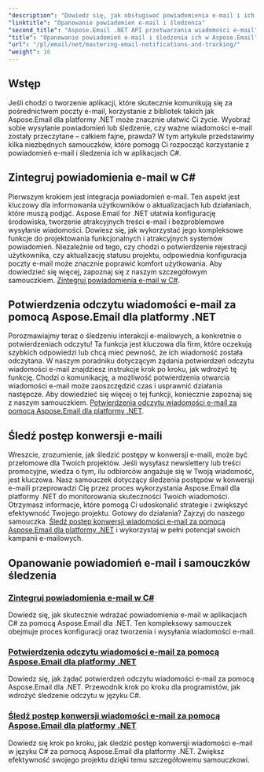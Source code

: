 ```yaml
---
"description": "Dowiedz się, jak obsługiwać powiadomienia e-mail i ich śledzenie w języku C# za pomocą Aspose.Email dla .NET dzięki tej szczegółowej serii samouczków."
"linktitle": "Opanowanie powiadomień e-mail i śledzenia"
"second_title": "Aspose.Email .NET API przetwarzania wiadomości e-mail"
"title": "Opanowanie powiadomień e-mail i śledzenia ich w Aspose.Email"
"url": "/pl/email/net/mastering-email-notifications-and-tracking/"
"weight": 16
---
```


## Wstęp

Jeśli chodzi o tworzenie aplikacji, które skutecznie komunikują się za pośrednictwem poczty e-mail, korzystanie z bibliotek takich jak Aspose.Email dla platformy .NET może znacznie ułatwić Ci życie. Wyobraź sobie wysyłanie powiadomień lub śledzenie, czy ważne wiadomości e-mail zostały przeczytane – całkiem fajne, prawda? W tym artykule przedstawimy kilka niezbędnych samouczków, które pomogą Ci rozpocząć korzystanie z powiadomień e-mail i śledzenia ich w aplikacjach C#.

## Zintegruj powiadomienia e-mail w C#

Pierwszym krokiem jest integracja powiadomień e-mail. Ten aspekt jest kluczowy dla informowania użytkowników o aktualizacjach lub działaniach, które muszą podjąć. Aspose.Email for .NET ułatwia konfigurację środowiska, tworzenie atrakcyjnych treści e-mail i bezproblemowe wysyłanie wiadomości. Dowiesz się, jak wykorzystać jego kompleksowe funkcje do projektowania funkcjonalnych i atrakcyjnych systemów powiadomień. Niezależnie od tego, czy chodzi o potwierdzenie rejestracji użytkownika, czy aktualizację statusu projektu, odpowiednia konfiguracja poczty e-mail może znacznie poprawić komfort użytkowania. Aby dowiedzieć się więcej, zapoznaj się z naszym szczegółowym samouczkiem. [Zintegruj powiadomienia e-mail w C#](./integrate-email-notifications/).

## Potwierdzenia odczytu wiadomości e-mail za pomocą Aspose.Email dla platformy .NET

Porozmawiajmy teraz o śledzeniu interakcji e-mailowych, a konkretnie o potwierdzeniach odczytu! Ta funkcja jest kluczowa dla firm, które oczekują szybkich odpowiedzi lub chcą mieć pewność, że ich wiadomość została odczytana. W naszym poradniku dotyczącym żądania potwierdzeń odczytu wiadomości e-mail znajdziesz instrukcje krok po kroku, jak wdrożyć tę funkcję. Chodzi o komunikację, a możliwość potwierdzenia otwarcia wiadomości e-mail może zaoszczędzić czas i usprawnić działania następcze. Aby dowiedzieć się więcej o tej funkcji, koniecznie zapoznaj się z naszym samouczkiem. [Potwierdzenia odczytu wiadomości e-mail za pomocą Aspose.Email dla platformy .NET](./email-read-receipts/).

## Śledź postęp konwersji e-maili

Wreszcie, zrozumienie, jak śledzić postępy w konwersji e-maili, może być przełomowe dla Twoich projektów. Jeśli wysyłasz newslettery lub treści promocyjne, wiedza o tym, ilu odbiorców angażuje się w Twoją wiadomość, jest kluczowa. Nasz samouczek dotyczący śledzenia postępów w konwersji e-maili przeprowadzi Cię przez proces wykorzystania Aspose.Email dla platformy .NET do monitorowania skuteczności Twoich wiadomości. Otrzymasz informacje, które pomogą Ci udoskonalić strategie i zwiększyć efektywność Twojego projektu. Gotowy do działania? Zajrzyj do naszego samouczka. [Śledź postęp konwersji wiadomości e-mail za pomocą Aspose.Email dla platformy .NET](./track-email-conversion-progress/) i wykorzystaj w pełni potencjał swoich kampanii e-mailowych.

## Opanowanie powiadomień e-mail i samouczków śledzenia
### [Zintegruj powiadomienia e-mail w C#](./integrate-email-notifications/)
Dowiedz się, jak skutecznie wdrażać powiadomienia e-mail w aplikacjach C# za pomocą Aspose.Email dla .NET. Ten kompleksowy samouczek obejmuje proces konfiguracji oraz tworzenia i wysyłania wiadomości e-mail.
### [Potwierdzenia odczytu wiadomości e-mail za pomocą Aspose.Email dla platformy .NET](./email-read-receipts/)
Dowiedz się, jak żądać potwierdzeń odczytu wiadomości e-mail za pomocą Aspose.Email dla .NET. Przewodnik krok po kroku dla programistów, jak wdrożyć śledzenie odczytu w języku C#.
### [Śledź postęp konwersji wiadomości e-mail za pomocą Aspose.Email dla platformy .NET](./track-email-conversion-progress/)
Dowiedz się krok po kroku, jak śledzić postęp konwersji wiadomości e-mail w języku C# za pomocą Aspose.Email dla platformy .NET. Zwiększ efektywność swojego projektu dzięki temu szczegółowemu samouczkowi.